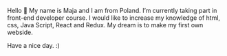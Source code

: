 Hello  👋 My name is Maja and I am from Poland. I’m currently taking part in front-end developer course. I would like to increase my knowledge of html, css, Java Script, React and Redux. My dream is to make my first own webside. 

Have a nice day. :)
<!--
**majakasprzyk/majakasprzyk** is a ✨ _special_ ✨ repository because its `README.md` (this file) appears on your GitHub profile.

Here are some ideas to get you started:

- 🔭 I’m currently working on ...
- 🌱 
- 👯 I’m looking to collaborate on ...
- 🤔 I’m looking for help with ...
- 💬 Ask me about ...
- 📫 How to reach me: ...
- 😄 Pronouns: ...
- ⚡ Fun fact: ...
-->
